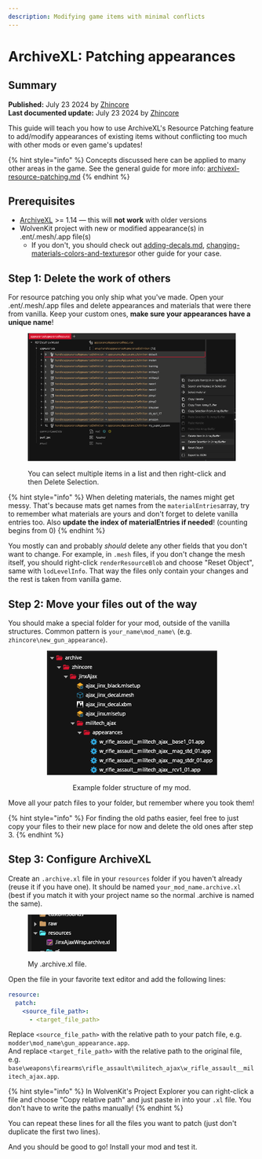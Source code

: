 ```yaml
---
description: Modifying game items with minimal conflicts
---
```


# ArchiveXL: Patching appearances

## Summary

**Published:** July 23 2024 by [Zhincore](https://app.gitbook.com/u/OsI9JXgCSSbt40hb327iBDif7Xv1 "mention")\
**Last documented update:** July 23 2024 by [Zhincore](https://app.gitbook.com/u/OsI9JXgCSSbt40hb327iBDif7Xv1 "mention")

This guide will teach you how to use ArchiveXL's Resource Patching feature to add/modify appearances of existing items without conflicting too much with other mods or even game's updates!

{% hint style="info" %}
Concepts discussed here can be applied to many other areas in the game. See the general guide for more info: [archivexl-resource-patching.md](../../../for-mod-creators-theory/core-mods-explained/archivexl/archivexl-resource-patching.md "mention")
{% endhint %}

## Prerequisites

* [ArchiveXL](https://www.nexusmods.com/cyberpunk2077/mods/4198) >= 1.14 — this will **not work** with older versions
* WolvenKit project with new or modified appearance(s) in .ent/.mesh/.app file(s)
  * If you don't, you should check out [adding-decals.md](adding-decals.md "mention"), [changing-materials-colors-and-textures](changing-materials-colors-and-textures/ "mention")or other guide for your case.

## Step 1: Delete the work of others

For resource patching you only ship what you've made. Open your .ent/.mesh/.app files and delete appearances and materials that were there from vanilla. Keep your custom ones, **make sure your appearances have a unique name**!

<figure><img src="../../../.gitbook/assets/image.png" alt=""><figcaption><p>You can select multiple items in a list and then right-click and then Delete Selection.</p></figcaption></figure>

{% hint style="info" %}
When deleting materials, the names might get messy. That's because mats get names from the `materialEntries`array, try to remember what materials are yours and don't forget to delete vanilla entries too. Also **update the index of materialEntries if needed**! (counting begins from 0)
{% endhint %}

You mostly can and probably _should_ delete any other fields that you don't want to change. For example, in `.mesh` files, if you don't change the mesh itself, you should right-click `renderResourceBlob` and choose "Reset Object", same with `lodLevelInfo`. That way the files only contain your changes and the rest is taken from vanilla game.

## Step 2: Move your files out of the way

You should make a special folder for your mod, outside of the vanilla structures. Common pattern is `your_name\mod_name\` (e.g. `zhincore\new_gun_appearance`).&#x20;

<div align="center" data-full-width="false">

<figure><img src="../../../.gitbook/assets/image (2).png" alt=""><figcaption><p>Example folder structure of my mod.</p></figcaption></figure>

</div>

Move all your patch files to your folder, but remember where you took them!

{% hint style="info" %}
For finding the old paths easier, feel free to just copy your files to their new place for now and delete the old ones after step 3.
{% endhint %}

## Step 3: Configure ArchiveXL

Create an `.archive.xl` file in your `resources` folder if you haven't already (reuse it if you have one). It should be named `your_mod_name.archive.xl` (best if you match it with your project name so the normal .archive is named the same).

<figure><img src="../../../.gitbook/assets/image (5).png" alt=""><figcaption><p>My .archive.xl file.</p></figcaption></figure>

Open the file in your favorite text editor and add the following lines:&#x20;

```yaml
resource:
  patch:
    <source_file_path>:
      - <target_file_path>
```

Replace `<source_file_path>` with the relative path to your patch file, e.g. `modder\mod_name\gun_appearance.app`.\
And replace `<target_file_path>` with the relative path to the original file, e.g. `base\weapons\firearms\rifle_assault\militech_ajax\w_rifle_assault__militech_ajax.app`.

{% hint style="info" %}
In WolvenKit's Project Explorer you can right-click a file and choose "Copy relative path" and just paste in into your `.xl` file. You don't have to write the paths manually!
{% endhint %}

You can repeat these lines for all the files you want to patch (just don't duplicate the first two lines).

And you should be good to go! Install your mod and test it.
